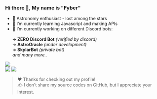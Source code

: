 

### Hi there 👋, My name is "Fyber"
- 🚀 Astronomy enthusiast - lost among the stars 
- 🌱 I’m currently learning Javascript and making APIs
- 🔭 I’m currently working on different Discord bots: <br>
   <br>➜ **ZERO Discord Bot** *(verified by discord)* <br>
   ➜ **AstroOracle** *(under development)* <br>
   ➜ **SkylarBot** *(private bot)* <br> 
   *and many more..* <br>

<img src="http://github-profile-summary-cards.vercel.app/api/cards/profile-details?username=astrofyber&theme=dracula"> <br>
<img src="http://github-profile-summary-cards.vercel.app/api/cards/repos-per-language?username=astrofyber&theme=dracula">
<img src="http://github-profile-summary-cards.vercel.app/api/cards/most-commit-language?username=astrofyber&theme=dracula">

> ❤️ Thanks for checking out my profile! <br>
> ✍️ I don't share my source codes on GitHub, but I appreciate your interest.
